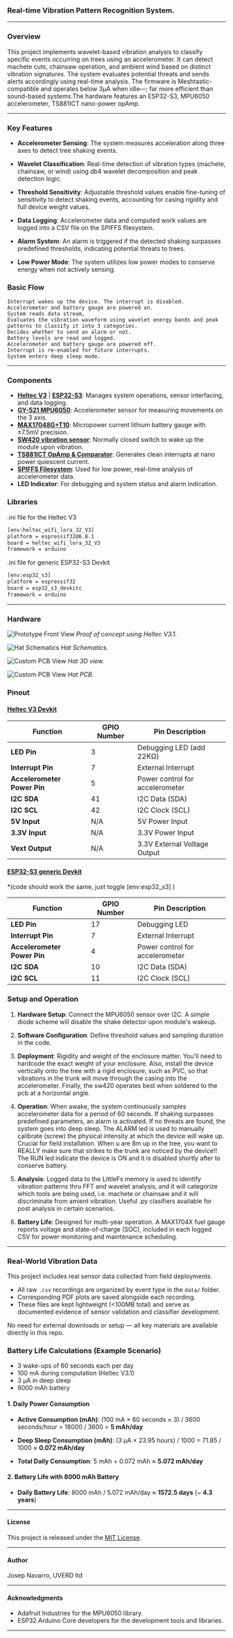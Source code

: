 <!-- trunk-ignore-all(markdownlint/MD041) -->
### Real-time Vibration Pattern Recognition System.

---

### Overview
This project implements wavelet-based vibration analysis to classify specific events occurring on trees using an accelerometer. It can detect machete cuts, chainsaw operation, and ambient wind based on distinct vibration signatures. The system evaluates potential threats and sends alerts accordingly using real-time analysis. The firmware is Meshtastic-compatible and operates below 3μA when idle—; far more efficient than sound-based systems.The hardware features an ESP32-S3, MPU6050 accelerometer, TS881ICT nano-power opAmp.

---

### Key Features
- **Accelerometer Sensing**: The system measures acceleration along three axes to detect tree shaking events.
- **Wavelet Classification**: Real-time detection of vibration types (machete, chainsaw, or wind) using db4 wavelet decomposition and peak detection logic.

- **Threshold Sensitivity**: Adjustable threshold values enable fine-tuning of sensitivity to detect shaking events, accounting for casing rigidity and full device weight values.
- **Data Logging**: Accelerometer data and computed work values are logged into a CSV file on the SPIFFS filesystem.
- **Alarm System**: An alarm is triggered if the detected shaking surpasses predefined thresholds, indicating potential threats to trees.
- **Low Power Mode**: The system utilizes low power modes to conserve energy when not actively sensing.



### Basic Flow

    Interrupt wakes up the device. The interrupt is disabled.
    Accelerometer and battery gauge are powered on.
    System reads data stream,
    Evaluates the vibration waveform using wavelet energy bands and peak patterns to classify it into 3 categories.
    Decides whether to send an alarm or not.
    Battery levels are read and logged.
    Accelerometer and battery gauge are powered off.
    Interrupt is re-enabled for future interrupts.
    System enters deep sleep mode.

---

### Components
- **[Heltec V3](https://heltec.org/project/wifi-lora-32-v3/)** | **[ESP32-S3](https://docs.espressif.com/projects/esp-idf/en/stable/esp32s3/hw-reference/esp32s3/user-guide-devkitc-1.html)**: Manages system operations, sensor interfacing, and data logging.
- **[GY-521 MPU6050](https://www.hotmcu.com/gy521-mpu6050-3axis-acceleration-gyroscope-6dof-module-p-83.html)**: Accelerometer sensor for measuring movements on the 3 axis.
- **[MAX17048G+T10](https://www.mouser.com/datasheet/2/609/MAX17048_MAX17049-3469099.pdf)**: Micropower current lithium battery gauge with ±7.5mV precision.
- **[SW420 vibration sensor](https://www.researchgate.net/figure/a-The-SW420-vibration-sensor-b-the-mounting-position-of-the-SW420-vibration-sensor_fig3_362647463)**: Normally closed switch to wake up the module upon vibration.
- **[TS881ICT OpAmp & Comparator](https://www.st.com/en/amplifiers-and-comparators/ts881.html)**: Generates clean interrupts at nano power quiescent current.
- **[SPIFFS Filesystem](https://docs.espressif.com/projects/esp-idf/en/stable/esp32/api-reference/storage/spiffs.html)**: Used for low power, real-time analysis of accelerometer data.
- **LED Indicator**: For debugging and system status and alarm indication.



### Libraries

.ini file for the Heltec V3
```bash
[env:heltec_wifi_lora_32_V3]
platform = espressif32@6.8.1
board = heltec_wifi_lora_32_V3
framework = arduino
```
.ini file for generic ESP32-S3 Devkit
```bash
[env:esp32_s3]
platform = espressif32
board = esp32_s3_devkitc
framework = arduino
```
---

### Hardware

![Prototype Front View](docs/images/shake_detection_proto_heltecv3.jpg)
*Proof of concept using Heltec V3.1.*

![Hat Schematics](docs/images/Schematic_Tree-Guard_V1-3.png)
*Hat Schematics.*

![Custom PCB View](docs/images/tree_guard_hat_3D.png)
*Hat 3D view.*

![Custom PCB View](docs/images/tree_guard_hat_pcb.jpg)
*Hat PCB.*

### Pinout

#### [Heltec V3 Devkit](https://heltec.org/project/wifi-lora-32-v3/)

| Function                     | GPIO Number | Pin Description                |
|------------------------------|-------------|--------------------------------|
| **LED Pin**                  | 3           | Debugging LED (add 22KΩ)   |
| **Interrupt Pin**            | 7           | External Interrupt             |
| **Accelerometer Power Pin**  | 5           | Power control for accelerometer|
| **I2C SDA**                  | 41          | I2C Data (SDA)                 |
| **I2C SCL**                  | 42          | I2C Clock (SCL)                |
| **5V Input**                 | N/A         | 5V Power Input                 |
| **3.3V Input**               | N/A         | 3.3V Power Input               |
| **Vext Output**              | N/A         | 3.3V External Voltage Output   |



#### [ESP32-S3 generic Devkit](https://docs.espressif.com/projects/esp-dev-kits/en/latest/esp32s3/esp32-s3-devkitc-1/user_guide.html) 
*(code should work the same, just toggle [env:esp32_s3] )

| Function                     | GPIO Number | Pin Description                |
|------------------------------|-------------|--------------------------------|
| **LED Pin**                  | 17          | Debugging LED                  |
| **Interrupt Pin**            | 7           | External Interrupt             |
| **Accelerometer Power Pin**  | 4           | Power control for accelerometer|
| **I2C SDA**                  | 10          | I2C Data (SDA)                 |
| **I2C SCL**                  | 11          | I2C Clock (SCL)                |


### Setup and Operation

1. **Hardware Setup**: Connect the MPU6050 sensor over I2C. A simple diode scheme will disable the shake detector upon module's wakeup.

2. **Software Configuration**: Define threshold values and sampling duration in the code.

3. **Deployment**: Rigidity and weight of the enclosure matter. You'll need to hardcode the exact weight of your enclosure. Also, install the device vertically onto the tree with a rigid enclosure, such as PVC, so that vibrations in the trunk will move through the casing into the accelerometer. Finally, the sw420 operates best when soldered to the pcb at a horizontal angle.

4. **Operation**: When awake, the system continuously samples accelerometer data for a period of 60 seconds. If shaking surpasses predefined parameters, an alarm is activated. If no threats are found, the system goes into deep sleep. The ALARM led is used to manually calibrate (screw) the physical intensity at which the device will wake up. Crucial for field installation. When u are 8m up in the tree, you want to REALLY make sure that strikes to the trunk are noticed by the device!! The RUN led indicate the device is ON and it is disabled shortly after to conserve battery.

5. **Analysis**: Logged data to the LittleFs memory is used to identify vibration patterns thru FFT and wavelet analysis, and it will categorize which tools are being used, i.e. machete or chainsaw and it will discriminate from amient vibration. Useful .py clasifiers available for post analysis in certain scenarios.

6. **Battery Life**: Designed for multi-year operation. A MAX1704X fuel gauge reports voltage and state-of-charge (SOC), included in each logged CSV for power monitoring and maintenance scheduling.

---
### Real-World Vibration Data

This project includes real sensor data collected from field deployments.

- All raw `.csv` recordings are organized by event type in the `data/` folder.
- Corresponding PDF plots are saved alongside each recording.
- These files are kept lightweight (<100MB total) and serve as documented evidence of sensor validation and classifier development.

No need for external downloads or setup — all key materials are available directly in this repo.


### Battery Life Calculations (Example Scenario)


- 3 wake-ups of 60 seconds each per day
- 100 mA during computation (Heltec V3.1)
- 3 µA in deep sleep
- 8000 mAh battery



#### 1. Daily Power Consumption

- **Active Consumption (mAh)**:
  (100 mA × 60 seconds × 3) / 3600 seconds/hour = 18000 / 3600 = **5 mAh/day**

- **Deep Sleep Consumption (mAh)**:
  (3 µA × 23.95 hours) / 1000 = 71.85 / 1000 ≈ **0.072 mAh/day**

- **Total Daily Consumption**:
  5 mAh + 0.072 mAh ≈ **5.072 mAh/day**


#### 2. Battery Life with 8000 mAh Battery

- **Daily Battery Life**:
  8000 mAh / 5.072 mAh/day ≈ **1572.5 days** (~ **4.3 years**)

---


#### License
This project is released under the [MIT License](LICENSE.md).

---

#### Author
Josep Navarro, UVERD ltd

---

#### Acknowledgments
- Adafruit Industries for the MPU6050 library.
- ESP32 Arduino Core developers for the development tools and libraries.

---
